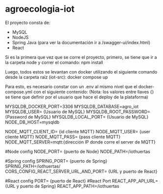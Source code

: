 # agroecologia-iot

El proyecto consta de:
- MySQL
- NodeJS
- Spring Java (para ver la documentación ir a /swagger-ui/index.html)
- React

Si es la primera que vez que se corre el proyecto, primero, se tiene que ir a la carpeta node y correr el comando:
npm install

Luego, todos estos se levantan con docker utilizando el siguiente comando desde la carpeta raíz (iot-src):
docker compose up

Para esto, es necesario constar con un .env al mismo nivel que el docker-compose.yml con el siguiente contenido:
(Nota: los valores entre llaves {} se tiene que definir por el usuario que hace el deploy de la plataforma)

MYSQLDB_DOCKER_PORT=3306
MYSQLDB_DATABASE=agro_iot
MYSQLDB_USER= {Usuario de MySQL}
MYSQLDB_ROOT_PASSWORD= {Password de MySQL}
MYSQLDB_LOCAL_PORT= {Usuario de MySQL}
NODE_DB_HOST=mysqldb

NODE_MQTT_CLIENT_ID= {id cliente MQTT}
NODE_MQTT_USER= {user cliente MQTT}
NODE_MQTT_PASS= {pass cliente MQTT}
NODE_MQTT_SERVER=mqtt:{dirección IP donde corre el server de MQTT}

#Node config
NODE_PORT= {puerto de Node}
NODE_PATH=/iothuertas

#Spring config
SPRING_PORT= {puerto de Spring}
SPRING_PATH=/iothuertas/
CORS_CONFIG_REACT_SERVER_URL_AND_PORT= {URL y puerto de React}

#React config
PORT= {puerto de React} #React Port
REACT_APP_API_URL= {URL y puerto de Spring}
REACT_APP_PATH=/iothuertas

